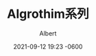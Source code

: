 ---
layout: post
read_time: true
show_date: true
title:  Algrothim系列
date:   2021-09-12 19:23 -0600
description: 冒泡排序算法
img: /assets/img/branding/MVM-symbol-black.png
tags: [Algrothim, C]
author: Albert
---
